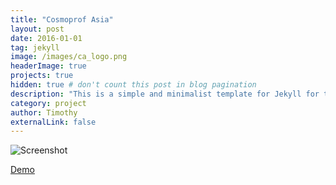 ```yaml
---
title: "Cosmoprof Asia"
layout: post
date: 2016-01-01
tag: jekyll
image: /images/ca_logo.png
headerImage: true
projects: true
hidden: true # don't count this post in blog pagination
description: "This is a simple and minimalist template for Jekyll for those who likes to eat noodles."
category: project
author: Timothy
externalLink: false
---
```


![Screenshot](https://timothytsang.github.io/indigo/images/ca_screenshot_small.png)

[Demo](http://www.cosmoprof-asia.com/en-us/)
